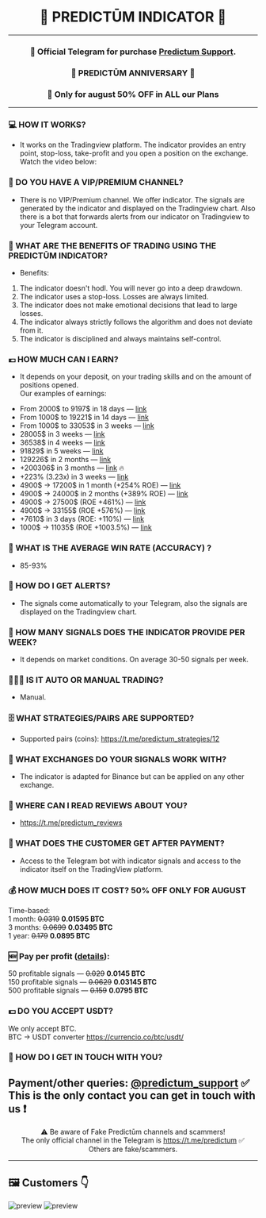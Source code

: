 <div align="center">
  <h1>🚀 PREDICTŪM INDICATOR 🚀</h1>
</div>

---
<div align="center">

### 📩 **Official Telegram for purchase [Predictum Support](https://t.me/predictum_support_bot).**
### 🎊 PREDICTŪM ANNIVERSARY 🎊
### 🎉 **Only for august 50% OFF in ALL our Plans**
</div>

---

### 💻 HOW IT WORKS?

- It works on the Tradingview platform. The indicator provides an entry point, stop-loss, take-profit and you open a position on the exchange.<br/>
Watch the video below:

### 💎 DO YOU HAVE A VIP/PREMIUM CHANNEL?

- There is no VIP/Premium channel. We offer indicator. The signals are generated by the indicator and displayed on the Tradingview chart.
Also there is a bot that forwards alerts from our indicator on Tradingview to your Telegram account.

### 🧠 WHAT ARE THE BENEFITS OF TRADING USING THE PREDICTŪM INDICATOR?

- Benefits:
1. The indicator doesn't hodl. You will never go into a deep drawdown.
2. The indicator uses a stop-loss. Losses are always limited.
3. The indicator does not make emotional decisions that lead to large losses.
4. The indicator always strictly follows the algorithm and does not deviate from it.
5. The indicator is disciplined and always maintains self-control.

### 💶 HOW MUCH CAN I EARN?

- It depends on your deposit, on your trading skills and on the amount of positions opened.<br/>
Our examples of earnings:
* From 2000$ to 9197$ in 18 days — [link](https://t.me/c/1456872361/1112)
* From 1000$ to 19221$ in 14 days — [link](https://t.me/c/1456872361/1221)
* From 1000$ to 33053$ in 3 weeks — [link](https://t.me/c/1456872361/1250)
* 28005$ in 3 weeks — [link](https://t.me/c/1456872361/1682)
* 36538$ in 4 weeks — [link](https://t.me/c/1456872361/1711)
* 91829$ in 5 weeks — [link](https://t.me/c/1456872361/1758)
* 129226$ in 2 months — [link](https://t.me/c/1456872361/1834)
* +200306$ in 3 months — [link](https://t.me/c/1456872361/1920) 🔥
* +223% (3.23x) in 3 weeks — [link](https://t.me/c/1456872361/2180)
* 4900$ → 17200$ in 1 month (+254% ROE) — [link](https://t.me/c/1456872361/2442)
* 4900$ → 24000$ in 2 months (+389% ROE) — [link](https://t.me/c/1456872361/2508)
* 4900$ →  27500$ (ROE +461%) — [link](https://t.me/c/1456872361/2636)
* 4900$ →  33155$ (ROE +576%) — [link](https://t.me/c/1456872361/2735)
* +7610$ in 3 days (ROE: +110%) — [link](https://t.me/c/1456872361/4010)
* 1000$ → 11035$ (ROE +1003.5%) — [link](https://t.me/c/1456872361/4142)

### 💯 WHAT IS THE AVERAGE WIN RATE (ACCURACY) ?

- 85-93%

### 🔔 HOW DO I GET ALERTS?

- The signals come automatically to your Telegram, also the signals are displayed on the Tradingview chart.

### 🔢 HOW MANY SIGNALS DOES THE INDICATOR PROVIDE PER WEEK?

- It depends on market conditions. On average 30-50 signals per week.

### 👨🏽‍💻 IS IT AUTO OR MANUAL TRADING?

- Manual.

### 🗄 WHAT STRATEGIES/PAIRS ARE SUPPORTED?

- Supported pairs (coins):  https://t.me/predictum_strategies/12

### 🏦 WHAT EXCHANGES DO YOUR SIGNALS WORK WITH?

- The indicator is adapted for Binance but can be applied on any other exchange.

### 💭 WHERE CAN I READ REVIEWS ABOUT YOU?

- https://t.me/predictum_reviews

### 🤝 WHAT DOES THE CUSTOMER GET AFTER PAYMENT?

- Access to the Telegram bot with indicator signals and access to the indicator itself on the TradingView platform.

### 💰 HOW MUCH DOES IT COST? 50% OFF ONLY FOR AUGUST 
Time-based:<br/>
1 month: ~~0.0319~~  **0.01595 BTC**
<br/>3 months: ~~0.0699~~ **0.03495 BTC**
<br/>1 year: ~~0.179~~ **0.0895 BTC**

### 🆕 Pay per profit ([details](https://t.me/c/1456872361/4614)):
50 profitable signals — ~~0.029~~ **0.0145 BTC**
<br/>150 profitable signals — ~~0.0629~~ **0.03145 BTC**
<br/>500 profitable signals — ~~0.159~~ **0.0795 BTC**

### 💵 DO YOU ACCEPT USDT?
We only accept BTC.<br/>
BTC → USDT converter https://currencio.co/btc/usdt/

### 👋 HOW DO I GET IN TOUCH WITH YOU?
Payment/other queries: [@predictum_support](https://t.me/predictum_support_bot) ✅
<br/>This is the only contact you can get in touch with us ❗️
---

<div align="center">

⚠️ Be aware of Fake Predictūm channels and scammers!
<br/>The only official channel in the Telegram is https://t.me/predictum ✅
<br/>Others are fake/scammers.

</div>

---

## 🖼 Customers 👇

![preview](https://i.postimg.cc/hGjtwCVf/customer1.png)
![preview](https://i.postimg.cc/9M9C5s0F/customer2.png)
